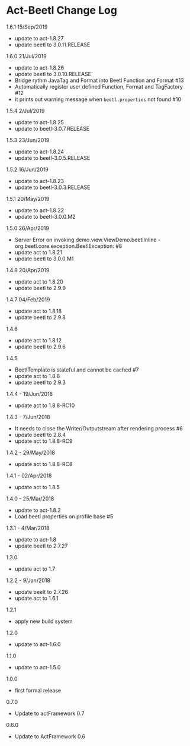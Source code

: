 # Act-Beetl Change Log

1.6.1 15/Sep/2019
* update to act-1.8.27
* update beetl to 3.0.11.RELEASE

1.6.0 21/Jul/2019
* update to act-1.8.26
* update beetl to 3.0.10.RELEASE`
* Bridge rythm JavaTag and Format into Beetl Function and Format #13
* Automatically register user defined Function, Format and TagFactory #12
* it prints out warning message when `beetl.properties` not found #10

1.5.4 2/Jul/2019
* update to act-1.8.25
* update to beetl-3.0.7.RELEASE

1.5.3 23/Jun/2019
* update to act-1.8.24
* update to beetl-3.0.5.RELEASE

1.5.2 16/Jun/2019
* update to act-1.8.23
* update to beetl-3.0.3.RELEASE

1.5.1 20/May/2019
* update to act-1.8.22
* update to beetl-3.0.0.M2

1.5.0 26/Apr/2019
* Server Error on invoking demo.view.ViewDemo.beetlInline - org.beetl.core.exception.BeetlException: #8
* update act to 1.8.21
* update beetl to 3.0.0.M1

1.4.8 20/Apr/2019
* update act to 1.8.20
* update beetl to 2.9.9

1.4.7 04/Feb/2019
* update act to 1.8.18
* update beetl to 2.9.8

1.4.6
* update act to 1.8.12
* update beetl to 2.9.6

1.4.5
* BeetlTemplate is stateful and cannot be cached #7
* update act to 1.8.8
* update beetl to 2.9.3

1.4.4 - 19/Jun/2018
* update act to 1.8.8-RC10

1.4.3 - 7/Jun/2018
* It needs to close the Writer/Outputstream after rendering process #6
* update beetl to 2.8.4
* update act to 1.8.8-RC9

1.4.2 - 29/May/2018
* update act to 1.8.8-RC8

1.4.1 - 02/Apr/2018
* update act to 1.8.5

1.4.0 - 25/Mar/2018
* update to act-1.8.2
* Load beetl properties on profile base #5

1.3.1 - 4/Mar/2018
* update to act-1.8
* update beetl to 2.7.27

1.3.0
* update act to 1.7

1.2.2 - 9/Jan/2018
* update beelt to 2.7.26
* update act to 1.6.1

1.2.1
* apply new build system

1.2.0
* update to act-1.6.0

1.1.0
* update to act-1.5.0

1.0.0
- first formal release

0.7.0
- Update to actFramework 0.7

0.6.0
- Update to ActFramework 0.6
